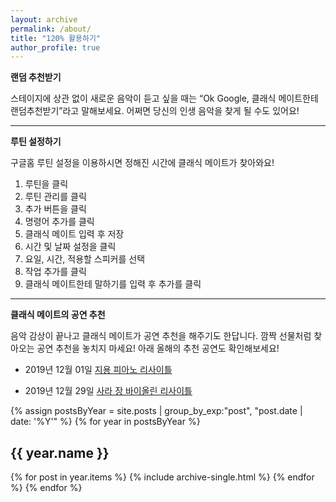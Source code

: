 ```yaml
---
layout: archive
permalink: /about/
title: "120% 활용하기"
author_profile: true
---
```


**랜덤 추천받기**

스테이지에 상관 없이 새로운 음악이 듣고 싶을 때는 “Ok Google, 클래식 메이트한테 랜덤추천받기”라고 말해보세요. 어쩌면 당신의 인생 음악을 찾게 될 수도 있어요!

---

**루틴 설정하기**

구글홈 루틴 설정을 이용하시면 정해진 시간에 클래식 메이트가 찾아와요!

1. 루틴을 클릭
2. 루틴 관리를 클릭
3. 추가 버튼을 클릭
4. 명령어 추가를 클릭
5. 클래식 메이트 입력 후 저장
6. 시간 및 날짜 설정을 클릭
7. 요일, 시간, 적용할 스피커를 선택
8. 작업 추가를 클릭
9. 클래식 메이트한테 말하기를 입력 후 추가를 클릭

---

**클래식 메이트의 공연 추천**

음악 감상이 끝나고 클래식 메이트가 공연 추천을 해주기도 한답니다. 깜짝 선물처럼 찾아오는 공연 추천을 놓치지 마세요!
아래 올해의 추천 공연도 확인해보세요!

* 2019년 12월 01일
[지용 피아노 리사이틀](http://ticket.interpark.com/Ticket/Goods/GoodsInfo.asp?GoodsCode=19010644)

<!-- <figure>
  <img src="{{ '/assets/images/concert1.jpg' | http://ticket.interpark.com/Ticket/Goods/GoodsInfo.asp?GoodsCode=19010644 }}" alt="fork Minimal Mistakes">
</figure> -->

* 2019년 12월 29일
[사라 장 바이올린 리사이틀](http://ticket.interpark.com/Ticket/Goods/GoodsInfo.asp?GoodsCode=19010938)

<!-- <figure>
  <img src="{{ '/assets/images/concert2.jpg' | http://ticket.interpark.com/Ticket/Goods/GoodsInfo.asp?GoodsCode=19010938 }}" alt="fork Minimal Mistakes">
</figure>
 -->
{% assign postsByYear = site.posts | group_by_exp:"post", "post.date | date: '%Y'"  %}
{% for year in postsByYear %}
  <h2 id="{{ year.name | slugify }}" class="archive__subtitle">{{ year.name }}</h2>
  {% for post in year.items %}
    {% include archive-single.html %}
  {% endfor %}
{% endfor %}